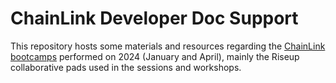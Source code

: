 # ChainLink Developer Doc Support

This repository hosts some materials and resources regarding the [ChainLink bootcamps](https://www.youtube.com/@chainlink/playlists "Chainlink playlists") performed on 2024 (January and April), mainly the Riseup collaborative pads used in the sessions and workshops.
